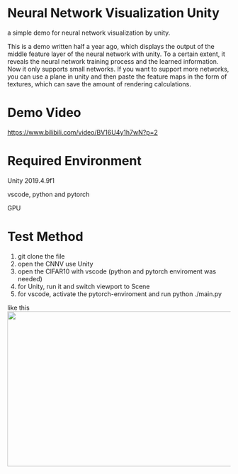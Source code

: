 # Neural Network Visualization Unity

a simple demo for neural network visualization by unity.

This is a demo written half a year ago, which displays the output of the middle feature layer of the neural network with unity. To a certain extent, it reveals the neural network training process and the learned information. Now it only supports small networks. If you want to support more networks, you can use a plane in unity and then paste the feature maps in the form of textures, which can save the amount of rendering calculations.

# Demo Video
https://www.bilibili.com/video/BV16U4y1h7wN?p=2

# Required Environment

Unity 2019.4.9f1

vscode, python and pytorch

GPU

# Test Method
1. git clone the file
2. open the CNNV use Unity
3. open the CIFAR10 with vscode (python and pytorch enviroment was needed)
4. for Unity, run it and switch viewport to Scene
5. for vscode, activate the pytorch-enviroment and run python ./main.py

like this
<img width="600" height="350" src="https://user-images.githubusercontent.com/37832985/139447708-35ede03e-ac7d-48d0-869e-8f81a2ad5e93.png"/>
